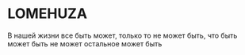 # LOMEHUZA
В нашей жизни все быть может, только то не может быть, что быть может быть не может остальное может быть

